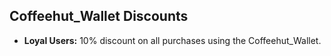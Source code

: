 ## Coffeehut_Wallet Discounts
- **Loyal Users:** 10% discount on all purchases using the Coffeehut_Wallet.